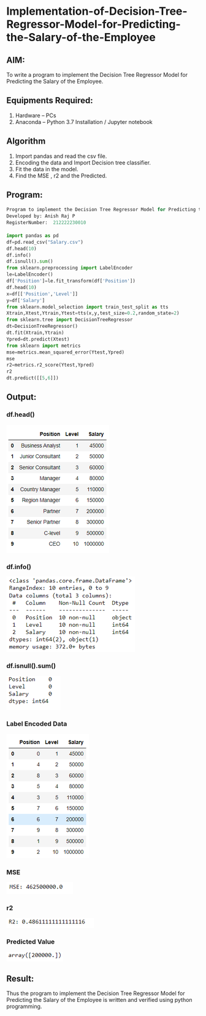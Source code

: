 # Implementation-of-Decision-Tree-Regressor-Model-for-Predicting-the-Salary-of-the-Employee

## AIM:
To write a program to implement the Decision Tree Regressor Model for Predicting the Salary of the Employee.

## Equipments Required:
1. Hardware – PCs
2. Anaconda – Python 3.7 Installation / Jupyter notebook

## Algorithm
1. Import pandas and read the csv file.
2. Encoding the data and Import Decision tree classifier.
3. Fit the data in the model.
4. Find the MSE , r2 and the Predicted.

## Program:
```py
Program to implement the Decision Tree Regressor Model for Predicting the Salary of the Employee.
Developed by: Anish Raj P
RegisterNumber:  212222230010

import pandas as pd
df=pd.read_csv("Salary.csv")
df.head(10)
df.info()
df.isnull().sum()
from sklearn.preprocessing import LabelEncoder
le=LabelEncoder()
df['Position']=le.fit_transform(df['Position'])
df.head(10)
x=df[['Position','Level']]
y=df['Salary']
from sklearn.model_selection import train_test_split as tts
Xtrain,Xtest,Ytrain,Ytest=tts(x,y,test_size=0.2,random_state=2)
from sklearn.tree import DecisionTreeRegressor
dt=DecisionTreeRegressor()
dt.fit(Xtrain,Ytrain)
Ypred=dt.predict(Xtest)
from sklearn import metrics
mse=metrics.mean_squared_error(Ytest,Ypred)
mse
r2=metrics.r2_score(Ytest,Ypred)
r2
dt.predict([[5,6]])
```

## Output:
### df.head()
![df.head](1.png)
### df.info()
![df.info](2.png)
### df.isnull().sum()
![df.isnull().sum()](3.png)
### Label Encoded Data
![Label Encoded Data](4.png)
### MSE
![MSE](5.png)
### r2
![r2](6.png)
### Predicted Value
![Predicted Value](7.png)

## Result:
Thus the program to implement the Decision Tree Regressor Model for Predicting the Salary of the Employee is written and verified using python programming.
